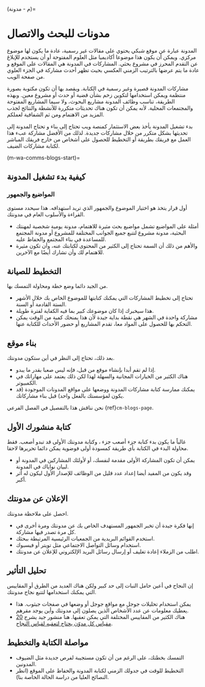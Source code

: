 (م - مدونة)=
# مدونات للبحث والاتصال

المدونة عبارة عن موقع شبكي يحتوي على مقالات غير رسمية، عادة ما يكون لها موضوع مركزي. ويمكن أن يكون هذا موضوعا أكاديميا مثل العلوم المفتوحة أو أن يستخدم للإبلاغ عن التقدم المحرز في مشروع بحثي. المشاركات في المدونة هي المقالات على الموقع و عادة ما يتم عرضها بالترتيب الزمني العكسي بحيث تظهر أحدث مشاركة في الجزء العلوي من صفحة الويب.

مشاركات المدونة قصيرة وغير رسمية في الكتابة. ويقصد بها أن تكون مكتوبة بصورة منتظمة ويمكن استخدامها لتكوين زخم بشأن قضية أو حدث أو مشروع معين. وبهذه الطريقة، تناسب وظائف المدونة مشاريع البحوث، ولا سيما المشاريع المفتوحة والمجتمعات المحلية. لأنه يمكن أن تكون هناك تحديثات متكررة للأنشطة والنتائج لجذب المزيد من الاهتمام ومن ثم الشفافية لعملكم.

بدء تشغيل المدونة يأخذ بعض الاستثمار كمنصة ويب تحتاج إلى بناء و تحتاج المدونة إلى تحديثها بشكل متكرر من خلال مشاركات جديدة. لذلك من الأفضل مشاركة عبء هذا العمل مع فريقك بطريقة أو التخطيط للحصول على أشخاص من خارج فريقك المباشر لكتابة مشاركات الضيف.

(m-wa-comms-blogs-start)=
## كيفية بدء تشغيل المدونة

### المواضيع والجمهور

أول قرار يتخذ هو اختيار الموضوع والجمهور الذي تريد استهدافه. هذا سيحدد مستوى القراءة والأسلوب العام في مدونتك.

* أمثلة على المواضيع تشمل مواضيع بحث مثيرة للاهتمام، مدونة يومية شخصية لمهنتك البحثية، مدونة مشروع لتتبع جميع الجوانب المختلفة للمشروع أو مدونة المجتمع للمساعدة في بناء المجتمع والحفاظ عليه.
* والأهم من ذلك أن السمة تحتاج إلى الكثير من المحتوى لكتابتك عنه، وأن تكون مثيرة للاهتمام لك وأن تشارك أيضًا مع الآخرين.

## التخطيط للصيانة

من الجيد دائما وضع خطة ومحاولة التمسك بها.

* تحتاج إلى تخطيط المشاركات التي يمكنك كتابتها للموضوع الخاص بك خلال الأشهر الستة القادمة أو السنة.
* هذا سيخبرك إذا كان موضوعك كبير بما فيه الكفاية لفترة طويلة.
* مشاركة واحدة في الشهر هي نقطة بداية جيدة لأن هذا يمنحك كمية من الوقت يمكن التحكم بها للحصول على المواد معا، تقدم المشاريع أو حضور الأحداث للكتابة عنها.

## بناء موقع

بعد ذلك، تحتاج إلى النظر في أين ستكون مدونتك.

* إذا لم تقم أبدا بإنشاء موقع من قبل، فإنه ليس صعبا بقدر ما يبدو.
* هناك الكثير من الخيارات المجانية والسهلة لهذا لكن ذلك يعتمد على مهاراتك في الكمبيوتر.
* يمكنك ممارسة كتابة مشاركات المدونة ووضعها على مواقع المدونات الموجودة (قد يكون لمؤسستك بالفعل واحد) قبل بناء مشاركاتك.

نحن نناقش هذا بالتفصيل في الفصل الفرعي {ref}`cm-blogs-page`.

## كتابة منشورك الأول

غالباً ما يكون بدء كتابة جزء أصعب جزء ، وكتابة مدونتك الأولى قد تبدو أصعب. فقط محاولة البدء في الكتابة بأي طريقة كمسودة أولى فوضوية يمكن دائما تحريرها لاحقا.

* يمكن أن تكون المشاركة الأولى مقدمة لنفسك، أو لأولئك المشاركين في المدونة أو لبيان نواياك في المدونة.
* وقد يكون من المفيد أيضا إعداد عدد قليل من الوظائف للإصدار الأول ليكون له أثر أكبر.

## الإعلان عن مدونتك

احصل على ملاحظة مدونتك.

* إنها فكرة جيدة أن تخبر الجمهور المستهدف الخاص بك عن مدونتك ومرة أخرى في كل مرة تصدر فيها مشاركة.
* استخدم القوائم البريدية من الجمعيات الرئيسية المرتبطة ببحثك.
* استخدام وسائل التواصل الاجتماعي مثل تويتر أو فيسبوك.
* اطلب من الزملاء إعادة تغليف أو إرسال رسائل البريد الإلكتروني للإعلان عن مدونتك.

## تحليل التأثير

إن النجاح في أعين حامل النبات إلى حد كبير ولكن هناك العديد من الطرق أو المقاييس التي يمكنك استخدامها لتتبع نجاح مدونتك.

* يمكن استخدام تحليلات جوجل مع مواقع جوجل أو وضعها في صفحات جيثوب. هذا يعطيك معلومات عن عدد الأشخاص الذين يصلون إلى مدونتك وأين يوجد مقرهم.
* هناك الكثير من المقاييس المختلفة التي يمكن تعقبها. هنا منشور جيد يشرح [20 مقياس كل مدوّن يحتاج لتعقبه لقياس النجاح](https://www.dreamhost.com/blog/metrics-every-blogger-needs-to-track/).

## مواصلة الكتابة والتخطيط

* التمسك بخطتك، على الرغم من أن تكون مستجيبة لفرص جديدة مثل الضيوف المدونين.
* التخطيط للوقت في جدولك الزمني لكتابة المدونة والحفاظ على الموقع (انظر النصائح العليا من دراسة الحالة الخاصة بنا).
